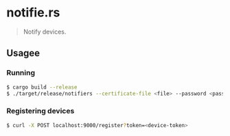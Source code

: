 # notifie.rs

> Notify devices. 


## Usagee 

### Running

```sh
$ cargo build --release
$ ./target/release/notifiers --certificate-file <file> --password <password>
```

### Registering devices

```sh
$ curl -X POST localhost:9000/register?token=<device-token>
```
